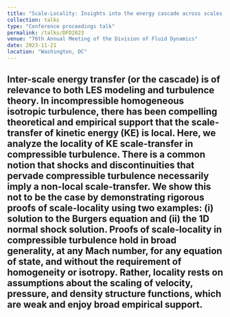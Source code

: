 ```yaml
---
title: "Scale-Locality: Insights into the energy cascade across scales in a shock"
collection: talks
type: "Conference proceedings talk"
permalink: /talks/DFD2023
venue: "76th Annual Meeting of the Division of Fluid Dynamics"
date: 2023-11-21
location: "Washington, DC"
---
```


Inter-scale energy transfer (or the cascade) is of relevance to both LES modeling and turbulence theory. In incompressible homogeneous isotropic turbulence, there has been compelling theoretical and empirical support that the scale-transfer of kinetic energy (KE) is local. Here, we analyze the locality of KE scale-transfer in compressible turbulence. There is a common notion that shocks and discontinuities that pervade compressible turbulence necessarily imply a non-local scale-transfer. We show this not to be the case by demonstrating rigorous proofs of scale-locality using two examples: (i) solution to the Burgers equation and (ii) the 1D normal shock solution. Proofs of scale-locality in compressible turbulence hold in broad generality, at any Mach number, for any equation of state, and without the requirement of homogeneity or isotropy. Rather, locality rests on assumptions about the scaling of velocity, pressure, and density structure functions, which are weak and enjoy broad empirical support.
---
